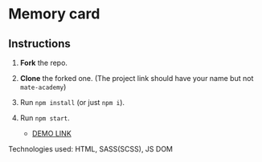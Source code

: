# Memory card
## Instructions
1. **Fork** the repo.
2. **Clone** the forked one. (The project link should have your name but not `mate-academy`)
3. Run `npm install` (or just `npm i`).
4. Run `npm start`.

    - [DEMO LINK](https://<your_account>.github.io/<repo_name>/)

Technologies used:  HTML, SASS(SCSS), JS DOM
